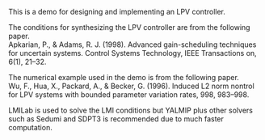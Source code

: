 This is a demo for designing and implementing an LPV controller.

The conditions for synthesizing the LPV controller are from the following paper. <br>
Apkarian, P., & Adams, R. J. (1998). Advanced gain-scheduling techniques for uncertain systems. Control Systems Technology, IEEE Transactions on, 6(1), 21–32.

The numerical example used in the demo is from the following paper. <br>
Wu, F., Hua, X., Packard, A., & Becker, G. (1996). Induced L2 norm nontrol for LPV systems with bounded parameter variation rates, 998, 983–998.

LMILab is used to solve the LMI conditions but YALMIP plus other solvers such as Sedumi and SDPT3 is recommended due to much faster computation. 

